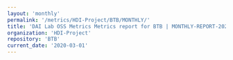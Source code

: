 ```yaml
---
layout: 'monthly'
permalink: '/metrics/HDI-Project/BTB/MONTHLY/'
title: 'DAI Lab OSS Metrics Metrics report for BTB | MONTHLY-REPORT-2020-03-01'
organization: 'HDI-Project'
repository: 'BTB'
current_date: '2020-03-01'
---
```

